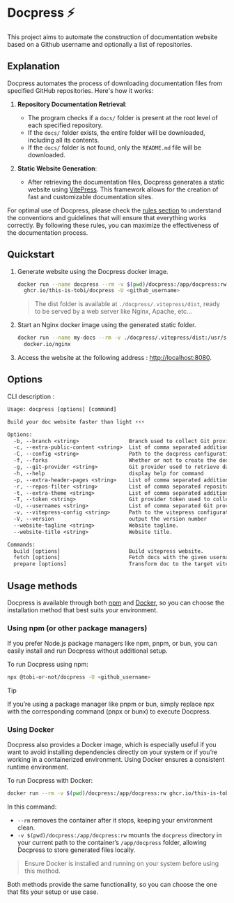 # Docpress :zap:

This project aims to automate the construction of documentation website based on a Github username and optionally a list of repositories.

## Explanation

Docpress automates the process of downloading documentation files from specified GitHub repositories. Here's how it works:

1. __Repository Documentation Retrieval__:
    - The program checks if a `docs/` folder is present at the root level of each specified repository.
    - If the `docs/` folder exists, the entire folder will be downloaded, including all its contents.
    - If the `docs/` folder is not found, only the `README.md` file will be downloaded.

2. __Static Website Generation__:
    - After retrieving the documentation files, Docpress generates a static website using [VitePress](https://vitepress.dev/). This framework allows for the creation of fast and customizable documentation sites.

For optimal use of Docpress, please check the [rules section](rules) to understand the conventions and guidelines that will ensure that everything works correctly. By following these rules, you can maximize the effectiveness of the documentation process.

## Quickstart

1. Generate website using the Docpress docker image.
    ```sh
    docker run --name docpress --rm -v $(pwd)/docpress:/app/docpress:rw \
      ghcr.io/this-is-tobi/docpress -U <github_username>
    ```
    > The dist folder is available at `./docpress/.vitepress/dist`, ready to be served by a web server like Nginx, Apache, etc...

2. Start an Nginx docker image using the generated static folder.
    ```sh
    docker run --name my-docs --rm -v ./docpress/.vitepress/dist:/usr/share/nginx/html:ro -p 8080:80 \
      docker.io/nginx
    ```

3. Access the website at the following address : <http://localhost:8080>.

## Options

CLI description :

```txt
Usage: docpress [options] [command]

Build your doc website faster than light ⚡️⚡️⚡️

Options:
  -b, --branch <string>                Branch used to collect Git provider data. (default: "main")
  -c, --extra-public-content <string>  List of comma separated additional files or directories to process Vitepress public folder.
  -C, --config <string>                Path to the docpress configuration file.
  -f, --forks                          Whether or not to create the dedicated fork page that aggregate external contributions.
  -g, --git-provider <string>          Git provider used to retrieve data. Values should be "github". (default: "github")
  -h, --help                           display help for command
  -p, --extra-header-pages <string>    List of comma separated additional files or directories to process Vitepress header pages.
  -r, --repos-filter <string>          List of comma separated repositories to retrieve from Git provider. Default to all user's public repositories.
  -t, --extra-theme <string>           List of comma separated additional files or directories to use as Vitepress theme.
  -T, --token <string>                 Git provider token used to collect data.
  -U, --usernames <string>             List of comma separated Git provider usernames used to collect data.
  -v, --vitepress-config <string>      Path to the vitepress configuration file.
  -V, --version                        output the version number
  --website-tagline <string>           Website tagline.
  --website-title <string>             Website title.

Commands:
  build [options]                      Build vitepress website.
  fetch [options]                      Fetch docs with the given username(s) and git provider.
  prepare [options]                    Transform doc to the target vitepress format.
```

## Usage methods

Docpress is available through both [npm](https://www.npmjs.com/package/@tobi-or-not/docpress) and [Docker](https://github.com/this-is-tobi/docpress/pkgs/container/docpress), so you can choose the installation method that best suits your environment.

### Using npm (or other package managers)

If you prefer Node.js package managers like npm, pnpm, or bun, you can easily install and run Docpress without additional setup.

To run Docpress using npm:
```sh
npx @tobi-or-not/docpress -U <github_username>
```

> [!TIP]
> If you’re using a package manager like pnpm or bun, simply replace npx with the corresponding command (pnpx or bunx) to execute Docpress.

### Using Docker

Docpress also provides a Docker image, which is especially useful if you want to avoid installing dependencies directly on your system or if you’re working in a containerized environment. Using Docker ensures a consistent runtime environment.

To run Docpress with Docker:
```sh
docker run --rm -v $(pwd)/docpress:/app/docpress:rw ghcr.io/this-is-tobi/docpress -U <github_username>
```

In this command:
- `--rm` removes the container after it stops, keeping your environment clean.
- `-v $(pwd)/docpress:/app/docpress:rw` mounts the `docpress` directory in your current path to the container’s `/app/docpress` folder, allowing Docpress to store generated files locally.

> Ensure Docker is installed and running on your system before using this method.

Both methods provide the same functionality, so you can choose the one that fits your setup or use case.
